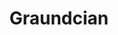 ---
title: Graundcian
role: Learner
avatar: https://cdn.jsdelivr.net/gh/Graundcian/images@master/blog/avatar.oqandtjaz2.png
bio: 哪里有阴影，哪里就有光.

organization:
  name: 中国
  url: http://www.gov.cn/
social:
  - icon: envelope
    iconPack: fas
    url: mailto:miaofc2017@gmail.com
  - icon: github
    iconPack: fab
    url: https://github.com/Graundcian
---